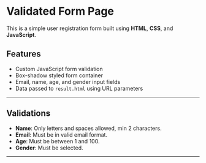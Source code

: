 #  Validated Form Page

This is a simple user registration form built using **HTML**, **CSS**, and **JavaScript**.

##  Features

- Custom JavaScript form validation
- Box-shadow styled form container
- Email, name, age, and gender input fields
- Data passed to `result.html` using URL parameters

---

##  Validations

- **Name**: Only letters and spaces allowed, min 2 characters.
- **Email**: Must be in valid email format.
- **Age**: Must be between 1 and 100.
- **Gender**: Must be selected.

---
